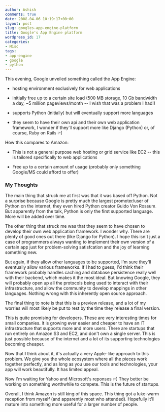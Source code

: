```yaml
---
author: Ashish
comments: true
date: 2008-04-06 10:19:17+00:00
layout: post
slug: googles-app-engine-platform
title: Google's App Engine platform
wordpress_id: 17
categories:
- Misc
tags:
- app-engine
- google
- python
---
```


This evening, Google unveiled something called the App Engine:




	
  * hosting environment exclusively for web applications

	
  * initially free up to a certain site load (500 MB storage, 10 Gb bandwidth a day, ~5 million pageviews/month -- I wish that was a problem I had!)

	
  * supports Python (initially) but will eventually support more languages

	
  * they seem to have their own api and their own web application framework, I wonder if they'll support more like Django (Python) or, of course, Ruby on Rails :-)



How this compares to Amazon:

	
  * This is not a general purpose web hosting or grid service like EC2 -- this is tailored specifically to web applications

	
  * Free up to a certain amount of usage (probably only something Google/MS could afford to offer)




<!-- more -->



### My Thoughts


The main thing that struck me at first was that it was based off Python. Not a surprise because Google is pretty much the largest promoter/user of Python on the internet, they even hired Python creator Guido Von Rossum. But apparently from the talk, Python is only the first supported language. More will be added over time.

The other thing that struck me was that they seem to have chosen to develop their own web application framework. I wonder why. There are plenty of good ones out there (like Django for Python). I hope this isn't just a case of programmers always wanting to implement their own version of a certain app just for problem-solving satisfcation and the joy of learning something new.

But again, if they allow other languages to be supported, I'm sure they'll eventually allow various frameworks. If I had to guess, I'd think their framework probably handles caching and database persistence really well with their backend, which makes it the most ideal. But knowing Google, they will probably open up all the protocols being used to interact with their infrastructure, and allow the community to develop mappings in other languages. Nothing wrong with this inherently open source approach.

The final thing to note is that this is a preview release, and a lot of my worries will most likely be put to rest by the time they release a final version.

This is quite promising for developers. These are very interesting times for small companies. It is growing ever easier and cheaper to have an IT infrastructure that supports more and more users. There are startups that run entirely on Amazon S3 and EC2, and don't own a single server. This is just possible because of the internet and a lot of its supporting technologies becoming cheaper.

Now that I think about it, it's actually a very Apple-like approach to this problem. We give you the whole ecosystem where all the pieces work together perfectly, and as long as you use our tools and technologies, your app will work beautifully. It has limited appeal.

Now I'm waiting for Yahoo and Microsoft's reponses :-) They better be working on something worthwhile to compete. This is the future of startups.

Overall, I think Amazon is still king of this space. This thing got a luke-warm reception from myself (and apparently most who attended). Hopefully it'll mature into something more useful for a larger number of people.
